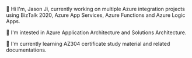 
<!---
jji110/jji110 is a ✨ special ✨ repository because its `README.md` (this file) appears on your GitHub profile.
You can click the Preview link to take a look at your changes.
--->

👋 Hi I'm,  Jason Ji, currently working on multiple Azure integration projects using BizTalk 2020, Azure App Services, Azure Functions and Azure Logic Apps.

👀 I'm intested in Azure Application Architecture and Solutions Architecture. 

🌱 I'm currently learning AZ304 certificate study material and related documentations. 

